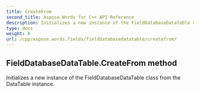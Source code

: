 ```yaml
---
title: CreateFrom
second_title: Aspose.Words for C++ API Reference
description: Initializes a new instance of the FieldDatabaseDataTable class from the DataTable instance. 
type: docs
weight: 0
url: /cpp/aspose.words.fields/fielddatabasedatatable/createfrom/
---
```

## FieldDatabaseDataTable.CreateFrom method


Initializes a new instance of the FieldDatabaseDataTable class from the DataTable instance. 

